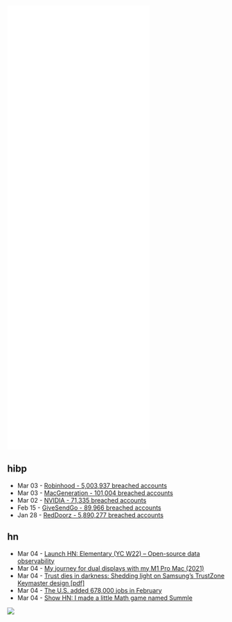 ![Metrics](https://raw.githubusercontent.com/phixion/phixion/master/metrics.svg)

## hibp

<!--
for https://github.com/phixion/phixion/blob/main/.github/workflows/feeds.yml
-->
<!--START_SECTION:haveibeenpwnd-->
- Mar 03 - [Robinhood - 5,003,937 breached accounts](https://haveibeenpwned.com/PwnedWebsites#Robinhood)
- Mar 03 - [MacGeneration - 101,004 breached accounts](https://haveibeenpwned.com/PwnedWebsites#MacGeneration)
- Mar 02 - [NVIDIA - 71,335 breached accounts](https://haveibeenpwned.com/PwnedWebsites#NVIDIA)
- Feb 15 - [GiveSendGo - 89,966 breached accounts](https://haveibeenpwned.com/PwnedWebsites#GiveSendGo)
- Jan 28 - [RedDoorz - 5,890,277 breached accounts](https://haveibeenpwned.com/PwnedWebsites#RedDoorz)
<!--END_SECTION:haveibeenpwnd-->

## hn

<!--
for https://github.com/phixion/phixion/blob/main/.github/workflows/feeds.yml
-->
<!--START_SECTION:hn-->
- Mar 04 - [Launch HN: Elementary (YC W22) – Open-source data observability](https://github.com/elementary-data/elementary)
- Mar 04 - [My journey for dual displays with my M1 Pro Mac (2021)](https://www.derekseaman.com/2021/11/my-journey-for-dual-displays-with-my-m1-pro-mac.html)
- Mar 04 - [Trust dies in darkness: Shedding light on Samsung’s TrustZone Keymaster design [pdf]](https://eprint.iacr.org/2022/208.pdf)
- Mar 04 - [The U.S. added 678,000 jobs in February](https://text.npr.org/1084299987)
- Mar 04 - [Show HN: I made a little Math game named Summle](https://summle.net/?hn)
<!--END_SECTION:hn-->

<!--
for https://yhype.me
-->
![](https://hit.yhype.me/github/profile?user_id=13013670)
